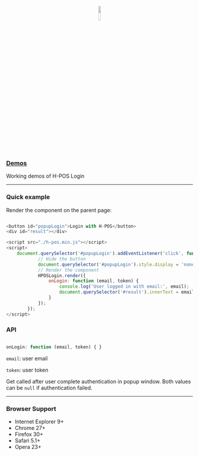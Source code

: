 <p align="center"><img width="10%"  src="https://cdn.rawgit.com/A-Value/pos-login-js/master/resources/images/pos-logo-128.png"></p>

### [Demos](https://demo-pos.avalue.co.th)

Working demos of H-POS Login

-----

### Quick example

Render the component on the parent page:

```javascript

<button id="popupLogin">Login with H-POS</button>
<div id="result"></div>

<script src="./h-pos.min.js"></script>
<script>
    document.querySelector('#popupLogin').addEventListener('click', function () {
            // Hide the button
            document.querySelector('#popupLogin').style.display = 'none';
            // Render the component
            HPOSLogin.render({
                onLogin: function (email, token) {
                    console.log('User logged in with email:', email);
                    document.querySelector('#result').innerText = email + ' logged in!' + ' Token: ' + token;
                }
            });
        });
</script>

```

### API

```javascript

onLogin: function (email, token) { }

```

`email`: user email

`token`: user token 

Get called after user complete authentication in popup window.
Both values can be `null` if authentication failed.

----

### Browser Support

- Internet Explorer 9+
- Chrome 27+
- Firefox 30+
- Safari 5.1+
- Opera 23+

